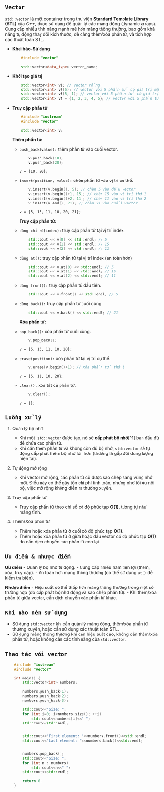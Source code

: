 ## `Vector`

`std::vector` là một container trong thư viện **Standard Template Library (STL)** của C++, được sử dụng để quản lý các mảng động (dynamic arrays). Cung cấp nhiều tính năng mạnh mẽ hơn mảng thông thường, bao gồm khả năng tự động thay đổi kích thước, dễ dàng thêm/xóa phần tử, và tích hợp các thuật toán STL.

- **Khai báo-Sử dụng**
    ``` cpp
        #include "vector"

        std::vector<data_type> vector_name;
    ```

- **Khởi tạo giá trị**
    ``` cpp
        std::vector<int> v1; // vector rỗng
        std::vector<int> v2(5); // vector với 5 phần tử có giá trị mặc định (0)
        std::vector<int> v3(5, 1); // vector với 5 phần tử có giá trị 1
        std::vector<int> v4 = {1, 2, 3, 4, 5}; // vector với 5 phần tử có giá trị 1, 2, 3, 4, 5
    ```

- **Truy cập phần tử**
    ``` cpp
        #include "iostream"
        #include "vector"

        std::vector<int> v;
    ```
  
    **Thêm phần tử:**
  - `push_back(value):` thêm phần tử vào cuối vector.
    ``` cpp
        v.push_back(10);
        v.push_back(20);
    ```
        v = {10, 20};
  

  - `insert(position, value):` chèn phần tử vào vị trí cụ thể.
    ``` cpp
        v.insert(v.begin(), 5); // chèn 5 vào đầu vector
        v.insert(v.begin()+1, 15); // chèn 15 vào vị trí thứ 1
        v.insert(v.begin()+2, 11); // chèn 11 vào vị trí thứ 2
        v.insert(v.end(), 21); // chèn 21 vào cuối vector
    ```
        v = {5, 15, 11, 10, 20, 21};

    **Truy cập phần tử:**

  - `dùng chỉ số(index):` truy cập phần tử tại vị trí index.
    ``` cpp
        std::cout << v[0] << std::endl; // 5
        std::cout << v[1] << std::endl; // 15
        std::cout << v[2] << std::endl; // 11
    ```

  - `dùng at():` truy cập phần tử tại vị trí index (an toàn hơn)
    ``` cpp
        std::cout << v.at(0) << std::endl; // 5
        std::cout << v.at(1) << std::endl; // 15
        std::cout << v.at(2) << std::endl; // 11
    ```

  - `dùng front():` truy cập phần tử đầu tiên.
    ``` cpp
        std::cout << v.front() << std::endl; // 5
    ```

  - `dùng back():` truy cập phần tử cuối cùng.
    ``` cpp
        std::cout << v.back() << std::endl; // 21
    ```

    **Xóa phần tử:**
  - `pop_back():` xóa phần tử cuối cùng.
    ``` cpp
        v.pop_back();
    ```
        v = {5, 15, 11, 10, 20};

  - `erase(position):` xóa phần tử tại vị trí cụ thể.
    ``` cpp
        v.erase(v.begin()+1); // xóa phần tử thứ 1
    ```
        v = {5, 11, 10, 20};

  - `clear():` xóa tất cả phần tử.
    ``` cpp
        v.clear();
    ```
        v = {};


## `Luồng xử lý`
1. Quản lý bộ nhớ
    - Khi một` std::vector` được tạo, nó sẽ **cấp phát bộ nhớ**[^1] ban đầu đủ để chứa các phần tử.
    - Khi cần thêm phần tử và không còn đủ bộ nhớ, `std::vector` sẽ tự động cấp phát thêm bộ nhớ lớn hơn (thường là gấp đôi dung lượng hiện tại).

2. Tự động mở rộng
    - Khi vector mở rộng, các phần tử cũ được sao chép sang vùng nhớ mới. Điều này có thể gây tốn chi phí tính toán, nhưng nhờ tối ưu nội bộ, việc mở rộng không diễn ra thường xuyên.

3. Truy cập phần tử
    - Truy cập phần tử theo chỉ số có độ phức tạp **O(1)**, tương tự như mảng tĩnh.

4. Thêm/Xóa phần tử
    - Thêm hoặc xóa phần tử ở cuối có độ phức tạp **O(1)**.
    - Thêm hoặc xóa phần tử ở giữa hoặc đầu vector có độ phức tạp **O(1)** do cần dịch chuyển các phần tử còn lại.


## `Ưu điểm & nhược điểm`
**Ưu điểm**
    - Quản lý bộ nhớ tự động.
    - Cung cấp nhiều hàm tiện lợi (thêm, xóa, truy cập).
    - An toàn hơn mảng thông thường (có thể sử dụng `at()` để kiểm tra biên).

**Nhược điểm**
    - Hiệu suất có thể thấp hơn mảng thông thường trong một số trường hợp (do cấp phát bộ nhớ động và sao chép phần tử).
    - Khi thêm/xóa phần tử giữa vector, cần dịch chuyển các phần tử khác.

## `Khi nào nên sử dụng`
- Sử dụng `std::vector` khi cần quản lý mảng động, thêm/xóa phần tử thường xuyên, hoặc cần sử dụng các thuật toán STL.
- Sử dụng mảng thông thường khi cần hiệu suất cao, không cần thêm/xóa phần tử, hoặc không cần các tính năng của `std::vector`.

## `Thao tác với vector`
``` cpp
    #include "iostream"
    #include "vector"

    int main() {
        std::vector<int> numbers;

        numbers.push_back(1);
        numbers.push_back(2);
        numbers.push_back(3);

        std::cout<<"Size: ";
        for (int i=0; i<numbers.size(); ++i)
            std::cout<<numbers[i]<<" ";
        std::cout<<std::endl;


        std::cout<<"First element: "<<numbers.front()<<std::endl;
        std::cout<<"Last element: "<<numbers.back()<<std::endl;


        numbers.pop_back();
        std::cout<<"Size: ";
        for (int n : numbers)
            std::cout<<n<<" ";
        std::cout<<std::endl;

        return 0;
    }
```